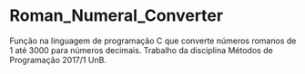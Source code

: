 # Roman_Numeral_Converter

Função na linguagem de programação C que converte números romanos de 1 até 3000 para números decimais.
Trabalho da disciplina Métodos de Programação 2017/1 UnB.
